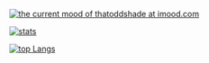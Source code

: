 <a href="https://www.imood.com/users/{{ config.extra.imood_username }}" rel="me" title="current mood"><img src="https://moods.imood.com/display/uname-thatoddshade/fg-af3029/bg-fffcf0/trans-1/imood.gif" alt="the current mood of thatoddshade at imood.com" border="0"/></a>

[![stats](https://github-readme-stats.vercel.app/api?username=thatoddshade&count_private=true&show_icons=true&show_icons=true&theme=transparent&hide_border=true)](https://github.com/thatoddshade/ThatOddShade#readme)

[![top Langs](https://github-readme-stats.vercel.app/api/top-langs/?username=thatoddshade&show_icons=true&theme=transparent&hide_border=true)](https://github.com/thatoddshade/ThatOddShade#readme)
